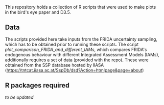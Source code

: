 This repository holds a collection of R scripts that were used to make plots in the bird's eye paper and D3.5.

## Data
The scripts provided here take inputs from the FRIDA uncertainty sampling, which has to be obtained prior to running these scripts. The script _plot_comparison_FRIDA_and_different_IAMs_, which compares FRIDA's endogenous behaviour with different Integrated Assessment Models (IAMs), additionally requires a set of data (provided with the repo). These were obtained from the SSP database hosted by IIASA (<a href="#">https://tntcat.iiasa.ac.at/SspDb/dsd?Action=htmlpage&page=about</a>)

## R packages required
_to be updated_


